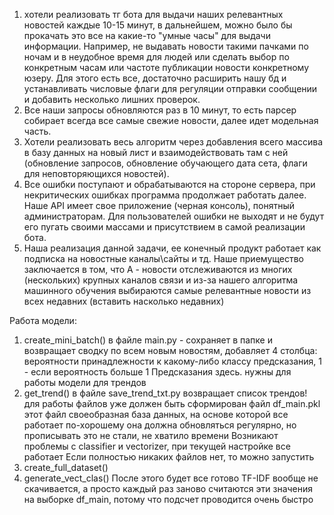 1. хотели реализовать тг бота для выдачи наших релевантных новостей каждые 10-15 минут,
в дальнейшем, можно было бы прокачать это все на какие-то "умные часы" для выдачи информации. 
Например, не выдавать новости такими пачками по ночам и в неудобное время для людей или сделать выбор по конкретным часам или частоте публикации
новости конкретному юзеру. Для этого есть все, достаточно расширить нашу бд и устанавливать числовые флаги для регуляции отправки сообщении
и добавить несколько лишних проверок.
2. Все наши запросы обновляются раз в 10 минут, то есть парсер собирает всегда все самые свежие новости, далее идет модельная часть.
3. Хотели реализовать весь алгоритм через добавления всего массива в базу данных на новый лист и взаимодействовать там с ней 
(обновление запросов, обновление обучающего дата сета, флаги для неповторяющихся новостей).
4. Все ошибки поступают и обрабатываются на стороне сервера, при некритических ошибках программа продолжает работать далее. 
Наше API имеет свое приложение (черная консоль), понятный администраторам. 
Для пользователей ошибки не выходят и не будут его пугать своими массами и присутствием в самой реализации бота.
5. Наша реализация данной задачи, ее конечный продукт работает как подписка на новостные каналы\сайты и тд. 
Наше приемущество заключается в том, что А - новости отслеживаются из многих (нескольких) крупных каналов связи и 
из-за нашего алгоритма машинного обучения выбираются самые релевантные новости из всех недавних (вставить насколько недавних)


Работа модели:

1) create_mini_batch() в файле main.py - сохраняет в папке и возвращает сводку по всем новым новостям, добавляет 4 столбца:
вероятности принадлежности к какому-либо классу
предсказания, 1 - если вероятность больше 1
Предсказания здесь. нужны для работы модели для трендов
2) get_trend() в файле save_trend_txt.py 
возвращает список трендов! для работы файлов уже должен быть сформирован файл df_main.pkl
этот файл своеобразная база данных, на основе которой все работает
по-хорошему она должна обновляться регулярно, но прописывать это не стали, не хватило времени
Возникают проблемы с classifier и vectorizer, при текущей настройке все работает
Если полностью никаких файлов нет, то можно запустить
1) create_full_dataset()
2) generate_vect_clas()
После этого будет все готово
TF-IDF вообще не скачивается, а просто каждый раз заново считаются эти значения на выборке df_main, потому что подсчет проводится очень быстро
